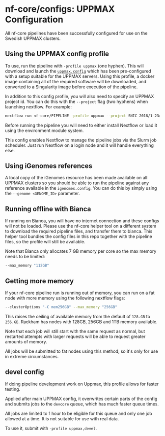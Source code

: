 # nf-core/configs: UPPMAX Configuration

All nf-core pipelines have been successfully configured for use on the Swedish UPPMAX clusters.

## Using the UPPMAX config profile

To use, run the pipeline with `-profile uppmax` (one hyphen). This will download and launch the [`uppmax.config`](../conf/uppmax.config) which has been pre-configured with a setup suitable for the UPPMAX servers. Using this profile, a docker image containing all of the required software will be downloaded, and converted to a Singularity image before execution of the pipeline.

In addition to this config profile, you will also need to specify an UPPMAX project id.
You can do this with the `--project` flag (two hyphens) when launching nextflow. For example:

```bash
nextflow run nf-core/PIPELINE -profile uppmax --project SNIC 2018/1-234 # ..rest of pipeline flags
```

Before running the pipeline you will need to either install Nextflow or load it using the environment module system.

This config enables Nextflow to manage the pipeline jobs via the Slurm job scheduler.
Just run Nextflow on a login node and it will handle everything else.

## Using iGenomes references

A local copy of the iGenomes resource has been made available on all UPPMAX clusters so you should be able to run the pipeline against any reference available in the `igenomes.config`.
You can do this by simply using the `--genome <GENOME_ID>` parameter.

## Running offline with Bianca

If running on Bianca, you will have no internet connection and these configs will not be loaded.
Please use the nf-core helper tool on a different system to download the required pipeline files, and transfer them to bianca.
This helper tool bundles the config files in this repo together with the pipeline files, so the profile will still be available.

Note that Bianca only allocates 7 GB memory per core so the max memory needs to be limited:

```bash
--max_memory "112GB"
```

## Getting more memory

If your nf-core pipeline run is running out of memory, you can run on a fat node with more memory using the following nextflow flags:

```bash
--clusterOptions "-C mem256GB" --max_memory "256GB"
```

This raises the ceiling of available memory from the default of `128.GB` to `256.GB`.
Rackham has nodes with 128GB, 256GB and 1TB memory available.

Note that each job will still start with the same request as normal, but restarted attempts with larger requests will be able to request greater amounts of memory.

All jobs will be submitted to fat nodes using this method, so it's only for use in extreme circumstances.

## devel config

If doing pipeline development work on Uppmax, this profile allows for faster testing.

Applied after main UPPMAX config, it overwrites certain parts of the config and submits jobs to the `devcore` queue, which has much faster queue times.

All jobs are limited to 1 hour to be eligible for this queue and only one job allowed at a time.
It is not suitable for use with real data.

To use it, submit with `-profile uppmax,devel`.
